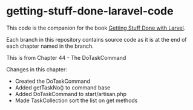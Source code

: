 getting-stuff-done-laravel-code
===============================

This code is the companion for the book [Getting Stuff Done with Larvel](https://leanpub.com/gettingstuffdonelaravel).

Each branch in this repository contains source code as it is at the end of each chapter named in the branch.

This is from Chapter 44 - The DoTaskCommand

Changes in this chapter:

* Created the DoTaskCommand
* Added getTaskNo() to command base
* Added DoTaskCommand to start/artisan.php
* Made TaskCollection sort the list on get methods

